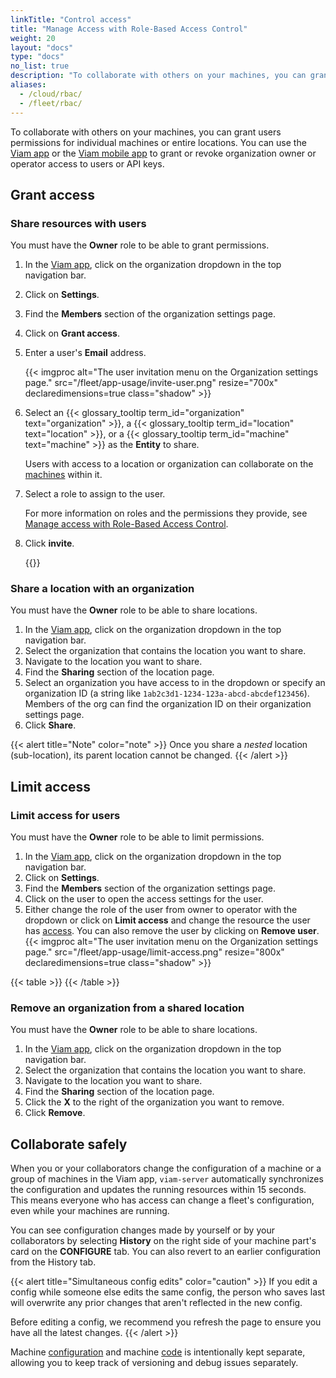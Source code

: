 ```yaml
---
linkTitle: "Control access"
title: "Manage Access with Role-Based Access Control"
weight: 20
layout: "docs"
type: "docs"
no_list: true
description: "To collaborate with others on your machines, you can grant users permissions for individual machines or entire locations."
aliases:
  - /cloud/rbac/
  - /fleet/rbac/
---
```


To collaborate with others on your machines, you can grant users permissions for individual machines or entire locations.
You can use the [Viam app](https://app.viam.com) or the [Viam mobile app](/manage/troubleshoot/teleoperate/default-interface/#viam-mobile-app) to grant or revoke organization owner or operator access to users or API keys.

## Grant access

### Share resources with users

You must have the **Owner** role to be able to grant permissions.

1. In the [Viam app](https://app.viam.com), click on the organization dropdown in the top navigation bar.
2. Click on **Settings**.
3. Find the **Members** section of the organization settings page.
4. Click on **Grant access**.
5. Enter a user's **Email** address.

   {{< imgproc alt="The user invitation menu on the Organization settings page." src="/fleet/app-usage/invite-user.png" resize="700x" declaredimensions=true class="shadow" >}}

6. Select an {{< glossary_tooltip term_id="organization" text="organization" >}}, a {{< glossary_tooltip term_id="location" text="location" >}}, or a {{< glossary_tooltip term_id="machine" text="machine" >}} as the **Entity** to share.

   Users with access to a location or organization can collaborate on the [machines](/operate/get-started/basics/#what-is-a-machine) within it.

7. Select a role to assign to the user.

   For more information on roles and the permissions they provide, see [Manage access with Role-Based Access Control](/manage/manage/rbac/).

8. Click **invite**.

   {{<imgproc src="/fleet/app-usage/limit-access.png" resize="1000x" style="width: 600px" class="shadow" declaredimensions=true alt="Limit user access">}}

### Share a location with an organization

You must have the **Owner** role to be able to share locations.

1. In the [Viam app](https://app.viam.com), click on the organization dropdown in the top navigation bar.
2. Select the organization that contains the location you want to share.
3. Navigate to the location you want to share.
4. Find the **Sharing** section of the location page.
5. Select an organization you have access to in the dropdown or specify an organization ID (a string like `1ab2c3d1-1234-123a-abcd-abcdef123456`).
   Members of the org can find the organization ID on their organization settings page.
6. Click **Share**.

{{< alert title="Note" color="note" >}}
Once you share a _nested_ location (sub-location), its parent location cannot be changed.
{{< /alert >}}

## Limit access

### Limit access for users

You must have the **Owner** role to be able to limit permissions.

1. In the [Viam app](https://app.viam.com), click on the organization dropdown in the top navigation bar.
2. Click on **Settings**.
3. Find the **Members** section of the organization settings page.
4. Click on the user to open the access settings for the user.
5. Either change the role of the user from owner to operator with the dropdown or click on **Limit access** and change the resource the user has [access](/manage/manage/rbac/).
   You can also remove the user by clicking on **Remove user**.
   {{< imgproc alt="The user invitation menu on the Organization settings page." src="/fleet/app-usage/limit-access.png" resize="800x" declaredimensions=true class="shadow" >}}

{{< table >}}
{{< /table >}}

### Remove an organization from a shared location

You must have the **Owner** role to be able to share locations.

1. In the [Viam app](https://app.viam.com), click on the organization dropdown in the top navigation bar.
2. Select the organization that contains the location you want to share.
3. Navigate to the location you want to share.
4. Find the **Sharing** section of the location page.
5. Click the **X** to the right of the organization you want to remove.
6. Click **Remove**.

## Collaborate safely

When you or your collaborators change the configuration of a machine or a group of machines in the Viam app, `viam-server` automatically synchronizes the configuration and updates the running resources within 15 seconds.
This means everyone who has access can change a fleet's configuration, even while your machines are running.

You can see configuration changes made by yourself or by your collaborators by selecting **History** on the right side of your machine part's card on the **CONFIGURE** tab.
You can also revert to an earlier configuration from the History tab.

{{< alert title="Simultaneous config edits" color="caution" >}}
If you edit a config while someone else edits the same config, the person who saves last will overwrite any prior changes that aren't reflected in the new config.

Before editing a config, we recommend you refresh the page to ensure you have all the latest changes.
{{< /alert >}}

Machine [configuration](/operate/get-started/supported-hardware/) and machine [code](/dev/reference/sdks/) is intentionally kept separate, allowing you to keep track of versioning and debug issues separately.
